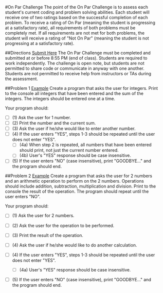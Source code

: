 #On Par Challenge
The point of the On Par Challenge is to assess each student's current coding and problem solving abilities. Each student will receive one of two ratings based on the successful completion of each problem. To receive a rating of On Par (meaning the student is progressing at a satisfactory rate), all requirements of both problems must be completely met. If all requirements are not met for both problems, the student will receive a rating of "Not On Par" (meaning the student is not progressing at a satisfactory rate).

##Directions
[Submit Here](https://docs.google.com/forms/d/e/1FAIpQLSftTYpuYdOMUnS3HzWij79H1SCYSkmjtOzlZKDWEJiFTMm-LQ/viewform)
The On Par Challenge must be completed and submitted at or before 8:55 PM (end of class). Students are required to work independently. The challenge is open note, but students are not permitted to share code or communicate in anyway with one another. Students are not permitted to receive help from instructors or TAs during the assessment.

##Problem 1
[Example](https://drive.google.com/file/d/0B5A2Jb7LrKtqWVpteU83LWU3Ujg/view)
Create a program that asks the user for integers. Print to the console all integers that have been entered and the sum of the integers. The integers should be entered one at a time.

Your program should:
- [ ] (1) Ask the user for 1 number.
- [ ] (2) Print the number and the current sum.
- [ ] (3) Ask the user if he/she would like to enter another number.
- [ ] (4) If the user enters "YES", steps 1-3 should be repeated until the user does not enter "YES".
  - [ ] (4a) When step 2 is repeated, all numbers that have been entered should print, not just the current number entered.
  - [ ] (4b) User's "YES" response should be case insensitive.
- [ ] (5) If the user enters "NO" (case insensitive), print "GOODBYE..." and the program should end.

##Problem 2
[Example](https://drive.google.com/file/d/0B5A2Jb7LrKtqWm1GQi1GRldVMW8/view)
Create a program that asks the user for 2 numbers and an arithmetic operation to perform on the 2 numbers. Operations should include addition, subtraction, multiplication and division. Print to the console the result of the operation. The program should repeat until the user enters "NO".

Your program should:
- [ ] (1) Ask the user for 2 numbers.
- [ ] (2) Ask the user for the operation to be performed.
- [ ] (3) Print the result of the operation.
- [ ] (4) Ask the user if he/she would like to do another calculation.
- [ ] (4) If the user enters "YES", steps 1-3 should be repeated until the user does not enter "YES".
  - [ ] (4a) User's "YES" response should be case insensitive.
- [ ] (5) If the user enters "NO" (case insensitive), print "GOODBYE..." and the program should end.

 